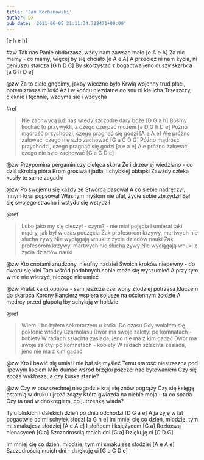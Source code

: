 ```yaml
---
title: 'Jan Kochanowski'
author: DX
pub_date: '2011-06-05 21:11:34.728471+00:00'
---
```


[e h e h]

#zw
Tak nas Panie obdarzasz, wżdy nam zawsze mało [e A e A]
Za nic mamy - co mamy, więcej by się chciało [e A e A]
A przecież ni nam życia, ni geniuszu starcza [G h D C]
By skorzystać z bogactwa jeno duszy skarbca [a G h D e]

@zw
Za to ciało gnębimy, jakby wieczne było
Krwią wojenny trud płaci, potem zrasza miłość
Aż i w końcu niezdatne do snu ni kielicha
Trzeszczy, cieknie i tęchnie, wzdyma się i wzdycha

#ref
>Nie zachwycą już nas wtedy szczodre dary boże [D G a h]
>Bośmy kochać to przywykli, z czego czerpać możem [a D G h D e]
>Późno mądrość przychodzi, czego pragnąć się godzi [A e A e]
>Ale próżno żałować, czego nie szło zachować [G a C D G]
>Późno mądrość przychodzi, czego pragnąć się godzi [a e a e]
>Ale próżno żałować, czego nie szło zachować [G a C D e]

@zw
Przypomina pergamin czy cielęca skóra
Że i drzewiej wiedziano - co dziś skrobią pióra
Krom grosiwa i jadła, i chybkiej obłapki
Zawżdy człeka kusiły te same zagadki

@zw
Po swojemu się każdy ze Stwórcą pasował
A co siebie nadręczył, innym krwi popsował
Własnym myślom nie ufał, życie sobie zbrzydził
Bał się swojego strachu i wstydu się wstydził

@ref
>Lubo jako my się cieszył - czym? - nie miał pojęcia
>I umierał taki mądry, jak był w czas poczęcia
>Żak profesorom krzywy, martwych nie słucha żywy
>Nie wyciągają wnuki z życia dziadów nauki
>Żak profesorom krzywy, martwych nie słucha żywy
>Nie wyciągają wnuki z życia dziadów nauki

@zw
Kto cnotami znudzony, nieufny nadziei
Swoich kroków niepewny - do dworu się klei
Tam wśród podobnych sobie może się wyszumieć
A przy tym w nic nie wierzyć, niczego nie umieć

@zw
Prałat karci opojów - sam jeszcze czerwony
Złodziej potrząsa kluczem do skarbca Korony
Kanclerz wspiera sojusze na ościennym żołdzie
A mędrcy przed głupotą łby schylają w hołdzie

@ref
>Wiem - bo byłem sekretarzem u króla. Do czasu
>Gdy wolałem się pokłonić władzy Czarnolasu
>Dwór ma swoje zalety: po komnatach - kobiety
>W radach szlachta zasiada, jeno nie ma z kim gadać
>Dwór ma swoje zalety: po komnatach - kobiety
>W radach szlachta zasiada, jeno nie ma z kim gadać

@zw
Kto i bawić się umiał i nie bał się myśleć
Temu starość niestraszna pod lipowym liściem
Miło dumać wśród brzęku pszczół nad bytowaniem
Czy się zboża wykłoszą, a czy kuśka stanie?

@zw
Czy w powszechnej niezgodzie kraj się znów pogrąży
Czy się księgę ostatnią w druku ujrzeć zdąży
Która gwiazda na niebie moja - ta co spada
Czy ta nad widnokręgiem, co jutrzenką włada?

Tylu bliskich i dalekich dzień po dniu odchodzi [D G a e]
A ja żyję w lat bogactwie co mi schyłek słodzi [a G h e]
Im mniej cię co dzień, miodzie, tym mi smakujesz słodziej [A e A e]
I słońcem i księżycem [G a]
Rozkoszą nienasyceń [G a]
Szczodrością moich dni [G a]
Dziękuję ci [C D G]

Im mniej cię co dzień, miodzie, tym mi smakujesz słodziej [A e A e]
Szczodrością moich dni - dziękuję ci [G a C D e]